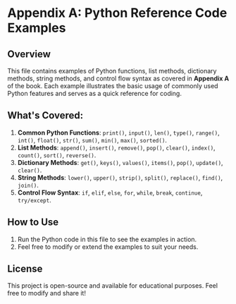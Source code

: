
# Appendix A: Python Reference Code Examples

## Overview

This file contains examples of Python functions, list methods, dictionary methods, string methods, and control flow syntax as covered in **Appendix A** of the book. Each example illustrates the basic usage of commonly used Python features and serves as a quick reference for coding.

## What's Covered:

1. **Common Python Functions**: `print()`, `input()`, `len()`, `type()`, `range()`, `int()`, `float()`, `str()`, `sum()`, `min()`, `max()`, `sorted()`.
2. **List Methods**: `append()`, `insert()`, `remove()`, `pop()`, `clear()`, `index()`, `count()`, `sort()`, `reverse()`.
3. **Dictionary Methods**: `get()`, `keys()`, `values()`, `items()`, `pop()`, `update()`, `clear()`.
4. **String Methods**: `lower()`, `upper()`, `strip()`, `split()`, `replace()`, `find()`, `join()`.
5. **Control Flow Syntax**: `if`, `elif`, `else`, `for`, `while`, `break`, `continue`, `try/except`.

## How to Use

1. Run the Python code in this file to see the examples in action.
2. Feel free to modify or extend the examples to suit your needs.

## License

This project is open-source and available for educational purposes. Feel free to modify and share it!
